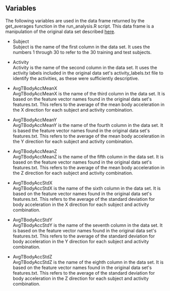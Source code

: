 ## Variables

The following variables are used in the data frame returned by the get_averages function in the run_analysis.R script. This data frame is a manipulation of the original data set described [here](http://archive.ics.uci.edu/ml/datasets/Human+Activity+Recognition+Using+Smartphones).

* Subject  
  Subject is the name of the first column in the data set. It uses the numbers 1 through 30 to refer to the 30 training and test subjects.

* Activity  
  Activity is the name of the second column in the data set. It uses the activity labels included in the original data set's activity_labels.txt file to identify the activities, as these were sufficiently descriptive.

* AvgTBodyAccMeanX  
  AvgTBodyAccMeanX is the name of the third column in the data set. It is based on the feature vector names found in the original data set's features.txt. This refers to the average of the mean body acceleration in the X direction for each subject and activity combination.

* AvgTBodyAccMeanY  
  AvgTBodyAccMeanY is the name of the fourth column in the data set. It is based the feature vector names found in the original data set's features.txt. This refers to the average of the mean body acceleration in the Y direction for each subject and activity combination.

* AvgTBodyAccMeanZ  
  AvgTBodyAccMeanZ is the name of the fifth column in the data set. It is based on the feature vector names found in the original data set's features.txt. This refers to the average of the mean body acceleration in the Z direction for each subject and activity combination.

* AvgTBodyAccStdX  
  AvgTBodyAccStdX is the name of the sixth column in the data set. It is based on the feature vector names found in the original data set's features.txt. This refers to the average of the standard deviation for body acceleration in the X direction for each subject and activity combination.

* AvgTBodyAccStdY  
  AvgTBodyAccStdY is the name of the seventh column in the data set. It is based on the feature vector names found in the original data set's features.txt. This refers to the average of the standard deviation for body acceleration in the Y direction for each subject and activity combination.

* AvgTBodyAccStdZ  
  AvgTBodyAccStdZ is the name of the eighth column in the data set. It is based on the feature vector names found in the original data set's features.txt. This refers to the average of the standard deviation for body acceleration in the Z direction for each subject and activity combination.

